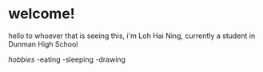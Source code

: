 # welcome!

hello to whoever that is seeing this, i'm Loh Hai Ning, currently a student in Dunman High School

_hobbies_
-eating
-sleeping
-drawing

